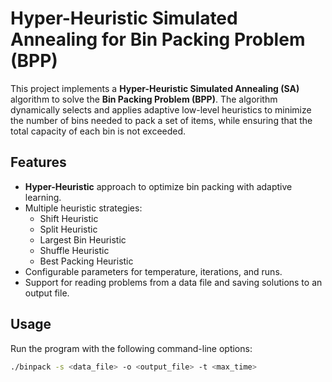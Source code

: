 # Hyper-Heuristic Simulated Annealing for Bin Packing Problem (BPP)

This project implements a **Hyper-Heuristic Simulated Annealing (SA)** algorithm to solve the **Bin Packing Problem (BPP)**. The algorithm dynamically selects and applies adaptive low-level heuristics to minimize the number of bins needed to pack a set of items, while ensuring that the total capacity of each bin is not exceeded.

## Features
- **Hyper-Heuristic** approach to optimize bin packing with adaptive learning.
- Multiple heuristic strategies:
  - Shift Heuristic
  - Split Heuristic
  - Largest Bin Heuristic
  - Shuffle Heuristic
  - Best Packing Heuristic
- Configurable parameters for temperature, iterations, and runs.
- Support for reading problems from a data file and saving solutions to an output file.


## Usage
Run the program with the following command-line options:
```bash
./binpack -s <data_file> -o <output_file> -t <max_time>
